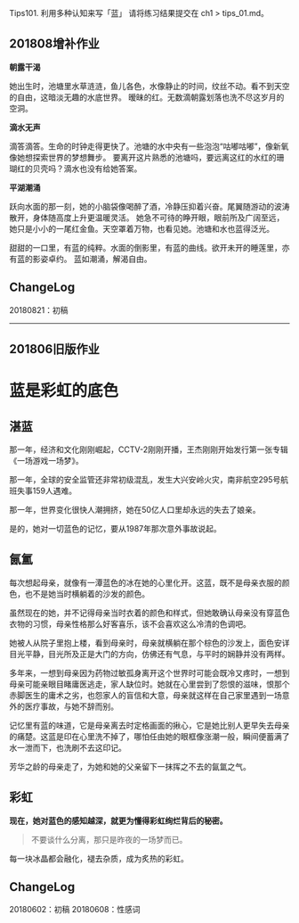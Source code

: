 
Tips101. 利用多种认知来写「蓝」
请将练习结果提交在 ch1 > tips_01.md。

## 201808增补作业　

**朝露干渴**

她出生时，池塘里水草涟涟，鱼儿各色，水像静止的时间，纹丝不动。看不到天空的自由，这暗淡无趣的水底世界。
暧昧的红。无数滴朝露划落也洗不尽这岁月的空洞。

**滴水无声**

滴答滴答。生命的时钟走得更快了。池塘的水中央有一些泡泡“咕嘟咕嘟”，像新氧像她想探索世界的梦想舞步。
要离开这片熟悉的池塘吗，要远离这红的水红的珊瑚红的贝壳吗？滴水也没有给她答案。

**平湖潮涌**

跃向水面的那一刻，她的小脑袋像喝醉了酒，冷静压抑着兴奋。尾翼随游动的波涛散开，身体随高度上升更温暖灵活。
她急不可待的睁开眼，眼前所及广阔至远，她只是小小的一尾红金鱼。天空罩着万物，也看见她。池塘和水也蓝得泛光。

甜甜的一口里，有蓝的纯粹。水面的倒影里，有蓝的曲线。欲开未开的睡莲里，亦有蓝的影姿卓约。
蓝如潮涌，解渴自由。


## ChangeLog
20180821：初稿

---
##  201806旧版作业

# 蓝是彩虹的底色


## 湛蓝


那一年，经济和文化刚刚崛起，CCTV-2刚刚开播，王杰刚刚开始发行第一张专辑《一场游戏一场梦》。

那一年，全球的安全监管还非常初级混乱，发生大兴安岭火灾，南非航空295号航班失事159人遇难。

那一年，世界变化很快人潮拥挤，她在50亿人口里却永远的失去了娘亲。

是的，她对一切蓝色的记忆，要从1987年那次意外事故说起。


## 氤氲


每次想起母亲，就像有一潭蓝色的冰在她的心里化开。这蓝，既不是母亲衣服的颜色，也不是她当时横躺着的沙发的颜色。

虽然现在的她，并不记得母亲当时衣着的颜色和样式，但她敢确认母亲没有穿蓝色衣物的习惯，母亲性格那么好客喜乐，该不会喜欢这么冷清的色调吧。

她被人从院子里抱上楼，看到母亲时，母亲就横躺在那个棕色的沙发上，面色安详目光平静，目光所及正是大门的方向，仿佛还有气息，与平时的娴静并没有两样。

多年来，一想到母亲因为药物过敏孤身离开这个世界时可能会既冷又疼时，一想到母亲可能亲眼目睹庸医逃走，家人缺位时。她就在心里尝到了怨恨的滋味，恨那个赤脚医生的庸术之劣，也怨家人的盲信和大意，母亲就这样在自己家里遇到一场意外的医疗事故，与她不辞而别。

记忆里有蓝的味道，它是母亲离去时定格画面的揪心，它是她比别人更早失去母亲的痛楚。这蓝是印在心里洗不掉了，哪怕任由她的眼框像涨潮一般，瞬间便蓄满了水一泄而下，也洗刷不去这印记。

芳华之龄的母亲走了，为她和她的父亲留下一抹挥之不去的氤氲之气。


## 彩虹


**现在，她对蓝色的感知越深，就更为懂得彩虹绚烂背后的秘密。**

 >不要谈什么分离，那只是昨夜的一场梦而已。

每一块冰晶都会融化，褪去杂质，成为炙热的彩虹。

## ChangeLog
20180602：初稿
20180608：性感词
